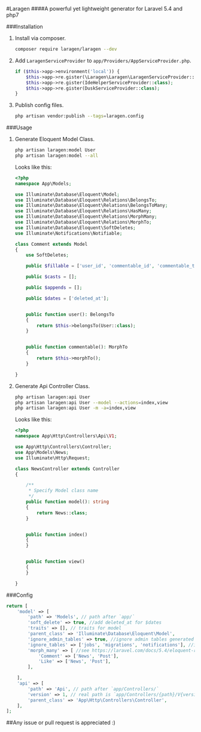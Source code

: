 #Laragen
####A powerful yet lightweight generator for Laravel 5.4  and php7

###Installation

1. Install via composer.

    ```bash
    composer require laragen/laragen --dev
    ```
    
1. Add `LaragenServiceProvider` to `app/Providers/AppServiceProvider.php`.

    ```php
    if ($this->app->environment('local')) {    
        $this->app->re.gister(\Laragen\Laragen\LaragenServiceProvider::class);
        $this->app->re.gister(IdeHelperServiceProvider::class);
        $this->app->re.gister(DuskServiceProvider::class);
    }
    ```
    
1. Publish config files.

     ```bash
     php artisan vendor:publish --tags=laragen.config
     ```
     
###Usage

1. Generate Eloquent Model Class.
    ```bash
    php artisan laragen:model User
    php artisan laragen:model --all
    ```
    
    Looks like this:
    ```php
    <?php
    namespace App\Models;
    
    use Illuminate\Database\Eloquent\Model;
    use Illuminate\Database\Eloquent\Relations\BelongsTo;
    use Illuminate\Database\Eloquent\Relations\BelongsToMany;
    use Illuminate\Database\Eloquent\Relations\HasMany;
    use Illuminate\Database\Eloquent\Relations\MorphMany;
    use Illuminate\Database\Eloquent\Relations\MorphTo;
    use Illuminate\Database\Eloquent\SoftDeletes;
    use Illuminate\Notifications\Notifiable;
    
    class Comment extends Model
    {
        use SoftDeletes;
    
        public $fillable = ['user_id', 'commentable_id', 'commentable_type', 'content'];
    
        public $casts = [];
    
        public $appends = [];
    
        public $dates = ['deleted_at'];
    
    
        public function user(): BelongsTo
        {
            return $this->belongsTo(User::class);
        }
    
    
        public function commentable(): MorphTo
        {
            return $this->morphTo();
        }
    
    }

    ```
1. Generate Api Controller Class.
    ```bash
    php artisan laragen:api User
    php artisan laragen:api User --model --actions=index,view
    php artisan laragen:api User -m -a=index,view
    ```
    
    Looks like this:
    
    ```php
    <?php
    namespace App\Http\Controllers\Api\V1;
    
    use App\Http\Controllers\Controller;
    use App\Models\News;
    use Illuminate\Http\Request;
    
    class NewsController extends Controller
    {
    
    	/**
    	 * Specify Model class name
    	 */
    	public function model(): string
    	{
    		return News::class;
    	}
    
    
    	public function index()
    	{
    	}
    
    
    	public function view()
    	{
    	}
    
    }
    ```
    
###Config
  ```php
  return [
      'model' => [
          'path' => 'Models', // path after `app/`
          'soft_delete' => true, //add deleted_at for $dates
          'traits' => [], // traits for model
          'parent_class' => 'Illuminate\Database\Eloquent\Model',
          'ignore_admin_tables' => true, //ignore admin tables generated by laravel-admin plugin
          'ignore_tables' => ['jobs', 'migrations', 'notifications'], //ignore system tables
          'morph_many' => [ //see https://laravel.com/docs/5.4/eloquent-relationships#polymorphic-relations
              'Comment' => ['News', 'Post'],
              'Like' => ['News', 'Post'],
          ],
  
      ],
      'api' => [
          'path' => 'Api', // path after `app/Controllers/`
          'version' => 1, // real path is `app/Controllers/{path}/V{version}`
          'parent_class' => 'App\Http\Controllers\Controller',
      ],
  ];
  ```
  
##Any issue or pull request is appreciated :)